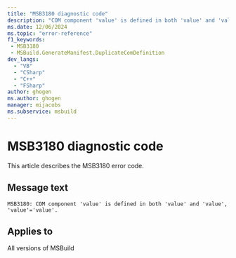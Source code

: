 ```yaml
---
title: "MSB3180 diagnostic code"
description: "COM component 'value' is defined in both 'value' and 'value', 'value'='value'."
ms.date: 12/06/2024
ms.topic: "error-reference"
f1_keywords:
 - MSB3180
 - MSBuild.GenerateManifest.DuplicateComDefinition
dev_langs:
  - "VB"
  - "CSharp"
  - "C++"
  - "FSharp"
author: ghogen
ms.author: ghogen
manager: mijacobs
ms.subservice: msbuild
---
```


# MSB3180 diagnostic code

<!-- :::ErrorDefinitionDescription::: -->
<!-- :::editable-content name="introDescription"::: -->
This article describes the MSB3180 error code.
<!-- :::editable-content-end::: -->

## Message text

```output
MSB3180: COM component 'value' is defined in both 'value' and 'value', 'value'='value'.
```

<!-- :::editable-content name="postOutputDescription"::: -->
<!--
{StrBegin="MSB3180: "}
-->
<!-- :::editable-content-end::: -->
<!-- :::ErrorDefinitionDescription-end::: -->

## Applies to

All versions of MSBuild
